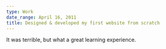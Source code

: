 ```yaml
---
type: Work
date_range: April 16, 2011
title: Designed & developed my first website from scratch
---
```


It was terrible, but what a great learning experience. 